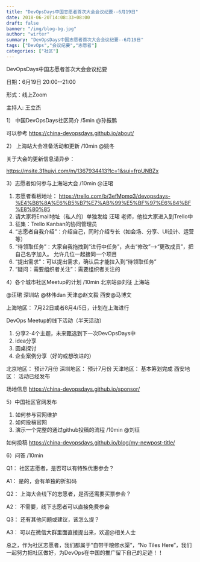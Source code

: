 ```yaml
---
title: "DevOpsDays中国志愿者首次大会会议纪要--6月19日"
date: 2018-06-20T14:08:33+08:00
draft: false
banner: "/img/blog-bg.jpg"
author: "wirter"
summary: "DevOpsDays中国志愿者首次大会会议纪要--6月19日"
tags: ["DevOps","会议纪要","志愿者"]
categories: ["社区"]
---
```

DevOpsDays中国志愿者首次大会会议纪要

日期：6月19日 20:00--21:00

形式：线上Zoom

主持人: 王立杰

1） 中国DevOpsDays社区简介 /5min @孙振鹏

可以参考 https://china-devopsdays.github.io/about/

2） 上海站大会准备活动和更新 /10min @姚冬

关于大会的更新信息请异步：

https://msite.31huiyi.com/m/1367934413?lc=1&sui=frpUNBZx

3）志愿者如何参与上海站大会 /10min @汪珺

1. 志愿者看板地址： https://trello.com/b/3efMpmq3/devopsdays-%E4%B8%8A%E6%B5%B7%E7%AB%99%E5%BF%97%E6%84%BF%E8%80%85
2. 请大家将Email地址（私人的）单独发给 汪珺 老师，他拉大家进入到Trello中
3. 征集：Trello Kanban的协同管理员
4. “志愿者自我介绍”：介绍自己，同时介绍专长（如会场、分享、UI设计、运营等）
5. “待领取任务”：大家自我拖拽到“进行中任务”，点击“修改”—>“更改成员”，把自己名字加入。 允许几位一起接同一个项目
6. “提出需求”：可以提出需求，确认后才能拉入到“待领取任务”
7. “疑问：需要组织者关注”：需要组织者关注的

4）各个城市社区Meetup的计划 /10min 北京站@刘征 上海站

@汪珺 深圳站 @林伟dan 天津@赵文毅 西安@马博文

上海地区： 7月22日或者8月4/5日，计划在上海进行

DevOps Meetup的线下活动（半天活动）

1. 分享2-4个主题，未来甄选到下一次DevOpsDays中
2. idea分享
3. 圆桌探讨
4. 企业案例分享（好的或想改进的）

北京地区： 预计7月份
深圳地区： 预计7月份
天津地区： 基本筹划完成
西安地区： 活动已经发布

场地信息 https://china-devopsdays.github.io/sponsor/

5）中国社区官网发布

1. 如何参与官网维护
2. 如何投稿官网
3. 演示一个完整的通过github投稿的流程 /10min @刘征

如何投稿 https://china-devopsdays.github.io/blog/my-newpost-title/

6）问答 /10min

Q1：
社区志愿者，是否可以有特殊优惠参会？

A1：
是的，会有单独的折扣码

Q2：
上海大会线下的志愿者，是否还需要买票参会？

A2：
不需要，线下志愿者可以直接免费参会

Q3：
还有其他问题或建议，该怎么提？

A3：
可以在微信大群里面直接提出来，欢迎@相关人士

总之，作为社区志愿者，我们都属于“自带干粮修水渠”，“No Tiles Here”，我们一起努力把社区做好，为DevOps在中国的推广留下自己的足迹！！
